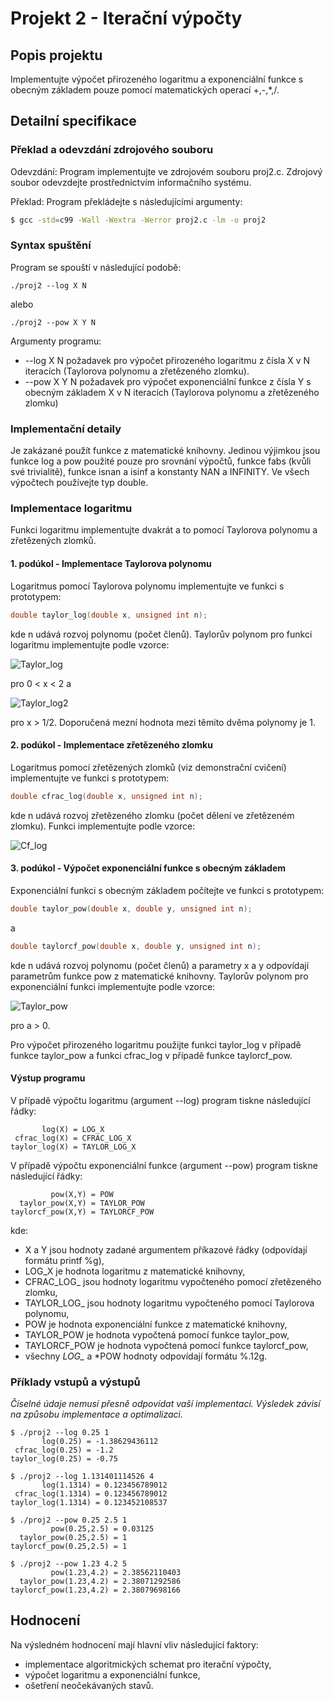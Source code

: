 # Projekt 2 - Iterační výpočty

## Popis projektu

Implementujte výpočet přirozeného logaritmu a exponenciální funkce s obecným základem pouze pomocí matematických operací +,-,*,/.


## Detailní specifikace
### Překlad a odevzdání zdrojového souboru

Odevzdání: Program implementujte ve zdrojovém souboru proj2.c. Zdrojový soubor odevzdejte prostřednictvím informačního systému.

Překlad: Program překládejte s následujícími argumenty:

```bash
$ gcc -std=c99 -Wall -Wextra -Werror proj2.c -lm -o proj2
```

### Syntax spuštění

Program se spouští v následující podobě:

```shell
./proj2 --log X N
```

alebo

```shell
./proj2 --pow X Y N
```

Argumenty programu:
* --log X N požadavek pro výpočet přirozeného logaritmu z čísla X v N iteracích (Taylorova polynomu a zřetězeného zlomku).
* --pow X Y N požadavek pro výpočet exponenciální funkce z čísla Y s obecným základem X v N iteracích (Taylorova polynomu a zřetězeného zlomku)

### Implementační detaily

Je zakázané použít funkce z matematické knihovny. Jedinou výjimkou jsou funkce log a pow použité pouze pro srovnání výpočtů, funkce fabs (kvůli své trivialitě), funkce isnan a isinf a konstanty NAN a INFINITY. Ve všech výpočtech používejte typ double.

### Implementace logaritmu

Funkci logaritmu implementujte dvakrát a to pomocí Taylorova polynomu a zřetězených zlomků.

#### 1. podúkol - Implementace Taylorova polynomu
Logaritmus pomocí Taylorova polynomu implementujte ve funkci s prototypem:
```C
double taylor_log(double x, unsigned int n);
```
kde n udává rozvoj polynomu (počet členů). Taylorův polynom pro funkci logaritmu implementujte podle vzorce:

![Taylor_log](https://user-images.githubusercontent.com/47797196/59721542-e3817900-9221-11e9-950a-5a0b47f5888f.png)

pro 0 < x < 2 a

![Taylor_log2](https://user-images.githubusercontent.com/47797196/59721562-eb411d80-9221-11e9-9c97-bd84d37c0b6c.png)

pro x > 1/2. Doporučená mezní hodnota mezi těmito dvěma polynomy je 1.

#### 2. podúkol - Implementace zřetězeného zlomku

Logaritmus pomocí zřetězených zlomků (viz demonstrační cvičení) implementujte ve funkci s prototypem:

```C
double cfrac_log(double x, unsigned int n);
```
kde n udává rozvoj zřetězeného zlomku (počet dělení ve zřetězeném zlomku). Funkci implementujte podle vzorce:

![Cf_log](https://user-images.githubusercontent.com/47797196/59721503-cba9f500-9221-11e9-8c4d-6b2812022d6f.png)

#### 3. podúkol - Výpočet exponenciální funkce s obecným základem

Exponenciální funkci s obecným základem počítejte ve funkci s prototypem:
```C
double taylor_pow(double x, double y, unsigned int n);
```
a
```C
double taylorcf_pow(double x, double y, unsigned int n);
```
kde n udává rozvoj polynomu (počet členů) a parametry x a y odpovídají parametrům funkce pow z matematické knihovny. Taylorův polynom pro exponenciální funkci implementujte podle vzorce:

![Taylor_pow](https://user-images.githubusercontent.com/47797196/59721624-00b64780-9222-11e9-9658-c328e15cc554.png)

pro a > 0.

Pro výpočet přirozeného logaritmu použijte funkci taylor_log v případě funkce taylor_pow a funkci cfrac_log v případě funkce taylorcf_pow.

#### Výstup programu

V případě výpočtu logaritmu (argument --log) program tiskne následující řádky:
```shell
       log(X) = LOG_X
 cfrac_log(X) = CFRAC_LOG_X
taylor_log(X) = TAYLOR_LOG_X
```
V případě výpočtu exponenciální funkce (argument --pow) program tiskne následující řádky:
```shell
         pow(X,Y) = POW
  taylor_pow(X,Y) = TAYLOR_POW
taylorcf_pow(X,Y) = TAYLORCF_POW
```
kde:
* X a Y jsou hodnoty zadané argumentem příkazové řádky (odpovídají formátu printf %g),
* LOG_X je hodnota logaritmu z matematické knihovny,
* CFRAC_LOG_ jsou hodnoty logaritmu vypočteného pomocí zřetězeného zlomku,
* TAYLOR_LOG_ jsou hodnoty logaritmu vypočteného pomocí Taylorova polynomu,
* POW je hodnota exponenciální funkce z matematické knihovny,
* TAYLOR_POW je hodnota vypočtená pomocí funkce taylor_pow,
* TAYLORCF_POW je hodnota vypočtená pomocí funkce taylorcf_pow,
* všechny *LOG_* a *POW hodnoty odpovídají formátu %.12g.

### Příklady vstupů a výstupů
*Číselné údaje nemusí přesně odpovídat vaší implementaci. Výsledek závisí na způsobu implementace a optimalizaci.*

```shell
$ ./proj2 --log 0.25 1
       log(0.25) = -1.38629436112
 cfrac_log(0.25) = -1.2
taylor_log(0.25) = -0.75
```

```shell
$ ./proj2 --log 1.131401114526 4
       log(1.1314) = 0.123456789012
 cfrac_log(1.1314) = 0.123456789012
taylor_log(1.1314) = 0.123452108537
```

```shell
$ ./proj2 --pow 0.25 2.5 1
         pow(0.25,2.5) = 0.03125
  taylor_pow(0.25,2.5) = 1
taylorcf_pow(0.25,2.5) = 1
```

```shell
$ ./proj2 --pow 1.23 4.2 5
         pow(1.23,4.2) = 2.38562110403
  taylor_pow(1.23,4.2) = 2.38071292586
taylorcf_pow(1.23,4.2) = 2.38079698166
```


## Hodnocení
Na výsledném hodnocení mají hlavní vliv následující faktory:
* implementace algoritmických schemat pro iterační výpočty,
* výpočet logaritmu a exponenciální funkce,
* ošetření neočekávaných stavů.
